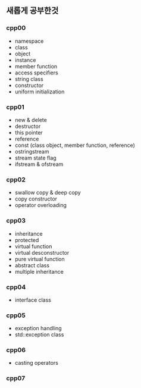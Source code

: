 ## 새롭게 공부한것
### cpp00
- namespace
- class
- object
- instance
- member function
- access specifiers
- string class
- constructor
- uniform initialization
### cpp01
- new & delete
- destructor
- this pointer
- reference
- const (class object, member function, reference)
- ostringstream
- stream state flag
- ifstream & ofstream
### cpp02
- swallow copy & deep copy
- copy constructor
- operator overloading
### cpp03
- inheritance
- protected
- virtual function
- virtual desconstructor
- pure virtual function
- abstract class
- multiple inheritance
### cpp04
- interface class
### cpp05
- exception handling
- std::exception class
### cpp06
- casting operators
### cpp07